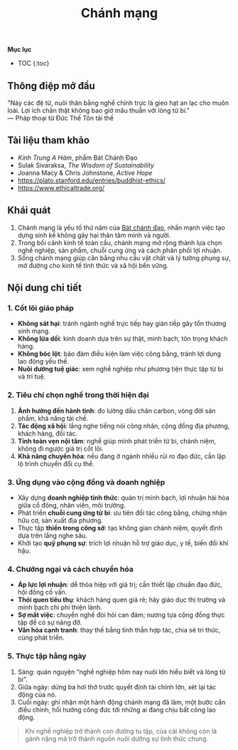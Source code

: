﻿---
title: Chánh mạng
---

**Mục lục**

- TOC
{:toc}

## Thông điệp mở đầu

"Này các đệ tử, nuôi thân bằng nghề chính trực là gieo hạt an lạc cho muôn loài. Lợi ích chân thật không bao giờ mâu thuẫn với lòng từ bi."  
— Pháp thoại từ Đức Thế Tôn tái thế

## Tài liệu tham khảo

- *Kinh Trung A Hàm*, phẩm Bát Chánh Đạo
- Sulak Sivaraksa, *The Wisdom of Sustainability*
- Joanna Macy & Chris Johnstone, *Active Hope*
- <https://plato.stanford.edu/entries/buddhist-ethics/>
- <https://www.ethicaltrade.org/>

## Khái quát

1. Chánh mạng là yếu tố thứ năm của [Bát chánh đạo](../khai_niem_so/bat_chinh_dao.md), nhấn mạnh việc tạo dựng sinh kế không gây hại thân tâm mình và người.
2. Trong bối cảnh kinh tế toàn cầu, chánh mạng mở rộng thành lựa chọn nghề nghiệp, sản phẩm, chuỗi cung ứng và cách phân phối lợi nhuận.
3. Sống chánh mạng giúp cân bằng nhu cầu vật chất và lý tưởng phụng sự, mở đường cho kinh tế tỉnh thức và xã hội bền vững.

## Nội dung chi tiết

### 1. Cốt lõi giáo pháp

- **Không sát hại**: tránh ngành nghề trực tiếp hay gián tiếp gây tổn thương sinh mạng.
- **Không lừa dối**: kinh doanh dựa trên sự thật, minh bạch, tôn trọng khách hàng.
- **Không bóc lột**: bảo đảm điều kiện làm việc công bằng, tránh lợi dụng lao động yếu thế.
- **Nuôi dưỡng tuệ giác**: xem nghề nghiệp như phương tiện thực tập từ bi và trí tuệ.

### 2. Tiêu chí chọn nghề trong thời hiện đại

1. **Ảnh hưởng đến hành tinh**: đo lường dấu chân carbon, vòng đời sản phẩm, khả năng tái chế.
2. **Tác động xã hội**: lắng nghe tiếng nói công nhân, cộng đồng địa phương, khách hàng, đối tác.
3. **Tính toàn vẹn nội tâm**: nghề giúp mình phát triển từ bi, chánh niệm, không đi ngược giá trị cốt lõi.
4. **Khả năng chuyển hóa**: nếu đang ở ngành nhiều rủi ro đạo đức, cần lập lộ trình chuyển đổi cụ thể.

### 3. Ứng dụng vào cộng đồng và doanh nghiệp

- Xây dựng **doanh nghiệp tỉnh thức**: quản trị minh bạch, lợi nhuận hài hòa giữa cổ đông, nhân viên, môi trường.
- Phát triển **chuỗi cung ứng từ bi**: ưu tiên đối tác công bằng, chứng nhận hữu cơ, sản xuất địa phương.
- Thực tập **thiền trong công sở**: tạo không gian chánh niệm, quyết định dựa trên lắng nghe sâu.
- Khởi tạo **quỹ phụng sự**: trích lợi nhuận hỗ trợ giáo dục, y tế, biến đổi khí hậu.

### 4. Chướng ngại và cách chuyển hóa

- **Áp lực lợi nhuận**: dễ thỏa hiệp với giá trị; cần thiết lập chuẩn đạo đức, hội đồng cố vấn.
- **Thói quen tiêu thụ**: khách hàng quen giá rẻ; hãy giáo dục thị trường và minh bạch chi phí thiện lành.
- **Sợ mất việc**: chuyển nghề đòi hỏi can đảm; nương tựa cộng đồng thực tập để có sự nâng đỡ.
- **Văn hóa cạnh tranh**: thay thế bằng tinh thần hợp tác, chia sẻ tri thức, cùng phát triển.

### 5. Thực tập hằng ngày

1. Sáng: quán nguyện “nghề nghiệp hôm nay nuôi lớn hiểu biết và lòng từ bi”.
2. Giữa ngày: dừng ba hơi thở trước quyết định tài chính lớn, xét lại tác động của nó.
3. Cuối ngày: ghi nhận một hành động chánh mạng đã làm, một bước cần điều chỉnh, hồi hướng công đức tới những ai đang chịu bất công lao động.

> Khi nghề nghiệp trở thành con đường tu tập, của cải không còn là gánh nặng mà trở thành nguồn nuôi dưỡng sự tỉnh thức chung.
